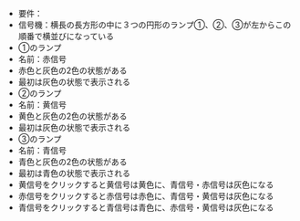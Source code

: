 - 要件：
- 信号機：横長の長方形の中に３つの円形のランプ①、②、③が左からこの順番で横並びになっている
- ①のランプ
- 名前：赤信号
- 赤色と灰色の2色の状態がある
- 最初は灰色の状態で表示される
- ②のランプ
- 名前：黄信号
- 黄色と灰色の2色の状態がある
- 最初は灰色の状態で表示される
- ③のランプ
- 名前：青信号
- 青色と灰色の2色の状態がある
- 最初は青色の状態で表示される
- 黄信号をクリックすると黄信号は黄色に、青信号・赤信号は灰色になる
- 赤信号をクリックすると赤信号は赤色に、青信号・黄信号は灰色になる
- 青信号をクリックすると青信号は青色に、赤信号・黄信号は灰色になる

